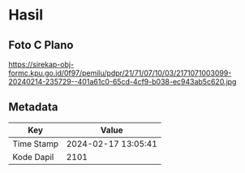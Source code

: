 # Hasil

## Foto C Plano

https://sirekap-obj-formc.kpu.go.id/0f97/pemilu/pdpr/21/71/07/10/03/2171071003099-20240214-235729--401a61c0-65cd-4cf9-b038-ec943ab5c620.jpg


## Metadata

| Key        | Value               |
| ---------- | ------------------- |
| Time Stamp | 2024-02-17 13:05:41 |
| Kode Dapil | 2101                |



